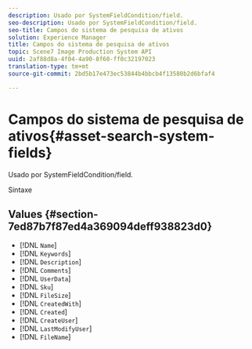 ```yaml
---
description: Usado por SystemFieldCondition/field.
seo-description: Usado por SystemFieldCondition/field.
seo-title: Campos do sistema de pesquisa de ativos
solution: Experience Manager
title: Campos do sistema de pesquisa de ativos
topic: Scene7 Image Production System API
uuid: 2af88d8a-4f04-4a90-8f60-ff0c32197023
translation-type: tm+mt
source-git-commit: 2bd5b17e473ec53844b4bbcb4f13580b2d6bfaf4

---
```



# Campos do sistema de pesquisa de ativos{#asset-search-system-fields}

Usado por SystemFieldCondition/field.

Sintaxe

## Values {#section-7ed87b7f87ed4a369094deff938823d0}

* [!DNL `Name`]
* [!DNL `Keywords`]
* [!DNL `Description`]
* [!DNL `Comments`]
* [!DNL `UserData`]
* [!DNL `Sku`]
* [!DNL `FileSize`]
* [!DNL `CreatedWith`]
* [!DNL `Created`]
* [!DNL `CreateUser`]
* [!DNL `LastModifyUser`]
* [!DNL `FileName`]


